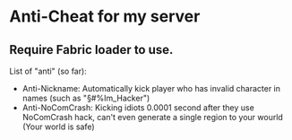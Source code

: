 # Anti-Cheat for my server
## Require Fabric loader to use.
List of "anti" (so far):
- Anti-Nickname: Automatically kick player who has invalid character in names (such as "§#%Im_Hacker")
- Anti-NoComCrash: Kicking idiots 0.0001 second after they use NoComCrash hack, can't even generate a single region to your wourld (Your world is safe)
